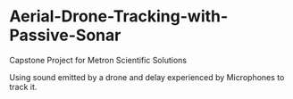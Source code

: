 # Aerial-Drone-Tracking-with-Passive-Sonar
Capstone Project for Metron Scientific Solutions

  Using sound emitted by a drone and delay experienced by Microphones to track it.
